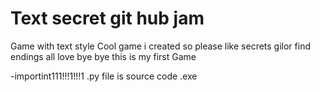 # Text secret git hub jam
 Game with text style
 Cool game i created so please like
 secrets gilor
 find endings
 all love
 bye bye
 this is my first Game

 -importint111!!!1!!!1
 .py file is source code
 .exe
